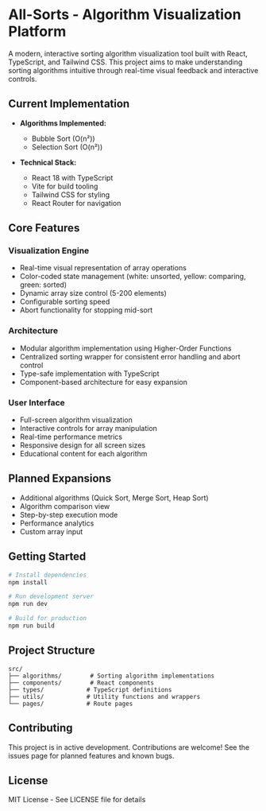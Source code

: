 # All-Sorts - Algorithm Visualization Platform

A modern, interactive sorting algorithm visualization tool built with React, TypeScript, and Tailwind CSS. This project aims to make understanding sorting algorithms intuitive through real-time visual feedback and interactive controls.

## Current Implementation

- **Algorithms Implemented:**

  - Bubble Sort (O(n²))
  - Selection Sort (O(n²))

- **Technical Stack:**
  - React 18 with TypeScript
  - Vite for build tooling
  - Tailwind CSS for styling
  - React Router for navigation

## Core Features

### Visualization Engine

- Real-time visual representation of array operations
- Color-coded state management (white: unsorted, yellow: comparing, green: sorted)
- Dynamic array size control (5-200 elements)
- Configurable sorting speed
- Abort functionality for stopping mid-sort

### Architecture

- Modular algorithm implementation using Higher-Order Functions
- Centralized sorting wrapper for consistent error handling and abort control
- Type-safe implementation with TypeScript
- Component-based architecture for easy expansion

### User Interface

- Full-screen algorithm visualization
- Interactive controls for array manipulation
- Real-time performance metrics
- Responsive design for all screen sizes
- Educational content for each algorithm

## Planned Expansions

- Additional algorithms (Quick Sort, Merge Sort, Heap Sort)
- Algorithm comparison view
- Step-by-step execution mode
- Performance analytics
- Custom array input

## Getting Started

```bash
# Install dependencies
npm install

# Run development server
npm run dev

# Build for production
npm run build
```

## Project Structure

```
src/
├── algorithms/        # Sorting algorithm implementations
├── components/        # React components
├── types/            # TypeScript definitions
├── utils/            # Utility functions and wrappers
└── pages/            # Route pages
```

## Contributing

This project is in active development. Contributions are welcome! See the issues page for planned features and known bugs.

## License

MIT License - See LICENSE file for details
